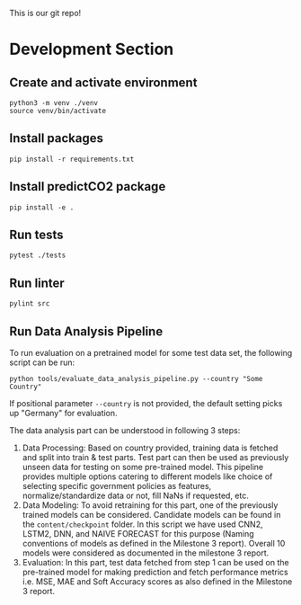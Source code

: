 This is our git repo!

# Development Section

## Create and activate environment
```python3 -m venv ./venv```  
```source venv/bin/activate```

## Install packages
```pip install -r requirements.txt```

## Install predictCO2 package
```pip install -e .```

## Run tests
```pytest ./tests```

## Run linter
```pylint src```

## Run Data Analysis Pipeline
To run evaluation on a pretrained model for some test data set, 
the following script can be run:

```python tools/evaluate_data_analysis_pipeline.py --country "Some Country"```

If positional parameter `--country` is not provided, the default setting 
picks up "Germany" for evaluation.

The data analysis part can be understood in following 3 steps:
1. Data Processing: Based on country provided, training data is fetched and 
split into train & test parts. Test part can then be used as previously 
unseen data for testing on some pre-trained model. This pipeline provides 
multiple options catering to different models like choice of selecting 
specific government policies as features, normalize/standardize data or not, 
fill NaNs if requested, etc. 
2. Data Modeling: To avoid retraining for this part, one of the previously trained 
models can be considered. Candidate models can be found in the `content/checkpoint`
folder. In this script we have used CNN2, LSTM2, DNN, and NAIVE FORECAST for 
this purpose (Naming conventions of models as defined in the Milestone 3 
report). Overall 10 models were considered as documented in the milestone 3 
report.
3. Evaluation: In this part, test data fetched from step 1 can be used on the 
pre-trained model for making prediction and fetch performance metrics i.e. MSE, 
MAE and Soft Accuracy scores as also defined in the Milestone 3 report. 